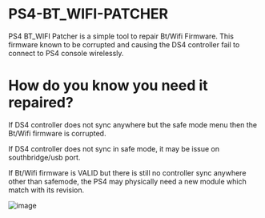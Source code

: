 # PS4-BT_WIFI-PATCHER

PS4 BT_WIFI Patcher is a simple tool to repair Bt/Wifi Firmware. 
This firmware known to be corrupted and causing the DS4 controller fail to connect 
to PS4 console wirelessly.

# How do you know you need it repaired?

If DS4 controller does not sync anywhere but the safe mode menu then the Bt/Wifi firmware is corrupted.

If DS4 controller does not sync in safe mode, it may be issue on southbridge/usb port.

If Bt/Wifi firmware is VALID but there is still no controller sync anywhere other than safemode, the PS4 may physically need a new module which match with its revision.

![image](https://user-images.githubusercontent.com/36906814/62454561-2209cd80-b7a7-11e9-8db7-f9b0f346c4f6.png)
